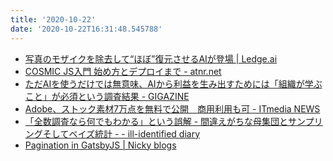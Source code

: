 ```yaml
---
title: '2020-10-22'
date: '2020-10-22T16:31:48.545788'
---
```


* [写真のモザイクを除去して“ほぼ”復元させるAIが登場 | Ledge.ai](https://ledge.ai/pulse-duke/
)
* [COSMIC JS入門 始め方とデプロイまで - atnr.net](https://www.atnr.net/how-to-start-cosmic-js/
)
* [ただAIを使うだけでは無意味、AIから利益を生み出すためには「組織が学ぶこと」が必須という調査結果 - GIGAZINE](https://gigazine.net/news/20201021-ai-organizational-learning/
)
* [Adobe、ストック素材7万点を無料で公開　商用利用も可 - ITmedia NEWS](https://www.itmedia.co.jp/news/articles/2010/21/news129.html
)
* [「全数調査なら何でもわかる」という誤解 - 間違えがちな母集団とサンプリングそしてベイズ統計 - - ill-identified diary](https://ill-identified.hatenablog.com/entry/2020/10/21/224042
)
* [Pagination in GatsbyJS | Nicky blogs](https://nickymeuleman.netlify.app/blog/gatsby-pagination)